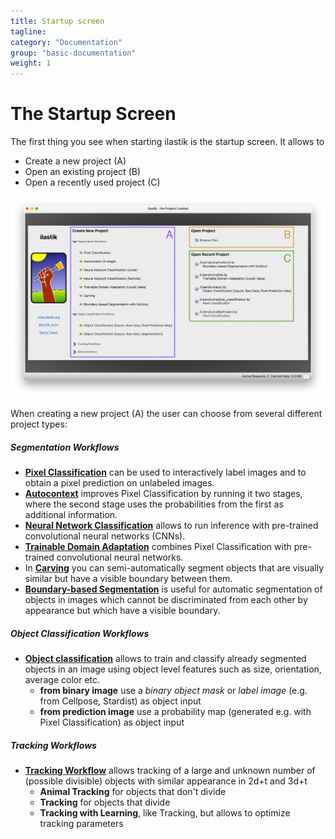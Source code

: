 ```yaml
---
title: Startup screen
tagline: 
category: "Documentation"
group: "basic-documentation"
weight: 1
---
```

# The Startup Screen
The first thing you see when starting ilastik is the startup screen.
It allows to

* Create a new project (A)
* Open an existing project (B)
* Open a recently used project (C)
      
<a href="screenshots/startup-overview.png" data-toggle="lightbox"><img src="screenshots/startup-overview.png" class="img-responsive" /></a>

When creating a new project (A) the user can choose from several different
project types:

##### Segmentation Workflows

- [**Pixel Classification**][pc] can be used to interactively label images and to obtain a pixel prediction on unlabeled images. 
- [**Autocontext**][autocontext] improves Pixel Classification by running it two stages, where the second stage uses the probabilities from the first as additional information.
- [**Neural Network Classification**][nn] allows to run inference with  pre-trained convolutional neural networks (CNNs).
- [**Trainable Domain Adaptation**][tda] combines Pixel Classification with pre-trained convolutional neural networks.
- In [**Carving**][carving] you can semi-automatically segment objects that are visually similar but have a visible boundary between them.
- [**Boundary-based Segmentation**][mc] is useful for automatic segmentation of objects in images which cannot be discriminated from each other by appearance but which have a visible boundary.

##### Object Classification Workflows

- [**Object classification**][oc] allows to train and classify already segmented objects in an image using object level features such as size, orientation, average color etc.
  - **from binary image** use a _binary object mask_ or _label image_ (e.g. from Cellpose, Stardist) as object input
  - **from prediction image** use a probability map (generated e.g. with Pixel Classification) as object input

##### Tracking Workflows

- [**Tracking Workflow**][track] allows tracking of a large and unknown number of (possible divisible) objects with similar appearance in 2d+t and 3d+t
  - **Animal Tracking** for objects that don't divide
  - **Tracking** for objects that divide
  - **Tracking with Learning**, like Tracking, but allows to optimize tracking parameters


[autocontext]: {{site.baseurl}}/documentation/autocontext/autocontext.html
[carving]: {{site.baseurl}}/documentation/carving/carving.html
[mc]: {{site.baseurl}}/documentation/multicut/multicut.html
[nn]: {{site.baseurl}}/documentation/nn/nn.html
[oc]: {{site.baseurl}}/documentation/objects/objects.html
[pc]: {{site.baseurl}}/documentation/pixelclassification/pixelclassification.html
[tda]: {{site.baseurl}}/documentation/tda/tda.html
[track]: {{site.baseurl}}/documentation/tracking/tracking.html
